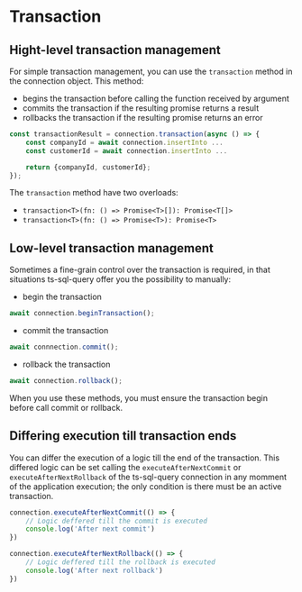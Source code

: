 # Transaction

## Hight-level transaction management

For simple transaction management, you can use the `transaction` method in the connection object. This method:

- begins the transaction before calling the function received by argument
- commits the transaction if the resulting promise returns a result
- rollbacks the transaction if the resulting promise returns an error

```ts
const transactionResult = connection.transaction(async () => {
    const companyId = await connection.insertInto ...
    const customerId = await connection.insertInto ...

    return {companyId, customerId};
});
```

The `transaction` method have two overloads:

- `transaction<T>(fn: () => Promise<T>[]): Promise<T[]>`
- `transaction<T>(fn: () => Promise<T>): Promise<T>`

## Low-level transaction management

Sometimes a fine-grain control over the transaction is required, in that situations ts-sql-query offer you the possibility to manually:

- begin the transaction

```ts
await connection.beginTransaction();
```

- commit the transaction

```ts
await connnection.commit();
```

- rollback the transaction

```ts
await connection.rollback();
```

When you use these methods, you must ensure the transaction begin before call commit or rollback.

## Differing execution till transaction ends

You can differ the execution of a logic till the end of the transaction. This differed logic can be set calling the `executeAfterNextCommit` or `executeAfterNextRollback` of the ts-sql-query connection in any momment of the application execution; the only condition is there must be an active transaction.

```ts
connection.executeAfterNextCommit(() => {
    // Logic deffered till the commit is executed
    console.log('After next commit')
})

connection.executeAfterNextRollback(() => {
    // Logic deffered till the rollback is executed
    console.log('After next rollback')
})
```
